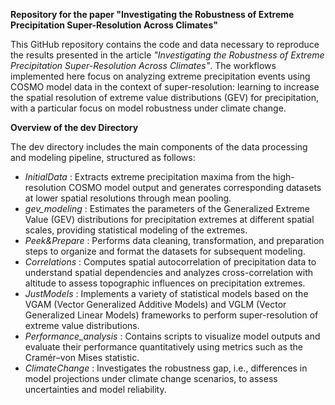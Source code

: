 **Repository for the paper "Investigating the Robustness of Extreme Precipitation Super-Resolution Across Climates"**

This GitHub repository contains the code and data necessary to reproduce the results presented in the article _"Investigating the Robustness of Extreme Precipitation Super-Resolution Across Climates"_. The workflows implemented here focus on analyzing extreme precipitation events using COSMO model data in the context of super-resolution: learning to increase the spatial resolution of extreme value distributions (GEV) for precipitation, with a particular focus on model robustness under climate change.

**Overview of the dev Directory**

The dev directory includes the main components of the data processing and modeling pipeline, structured as follows:

- _InitialData_ : Extracts extreme precipitation maxima from the high-resolution COSMO model output and generates corresponding datasets at lower spatial resolutions through mean pooling.
- _gev_modeling_ : Estimates the parameters of the Generalized Extreme Value (GEV) distributions for precipitation extremes at different spatial scales, providing statistical modeling of the extremes.
- _Peek&Prepare_ : Performs data cleaning, transformation, and preparation steps to organize and format the datasets for subsequent modeling.
- _Correlations_ : Computes spatial autocorrelation of precipitation data to understand spatial dependencies and analyzes cross-correlation with altitude to assess topographic influences on precipitation extremes.
- _JustModels_ : Implements a variety of statistical models based on the VGAM (Vector Generalized Additive Models) and VGLM (Vector Generalized Linear Models) frameworks to perform super-resolution of extreme value distributions. 
- _Performance_analysis_ : Contains scripts to visualize model outputs and evaluate their performance quantitatively using metrics such as the Cramér–von Mises statistic.
- _ClimateChange_ : Investigates the robustness gap, i.e., differences in model projections under climate change scenarios, to assess uncertainties and model reliability.
